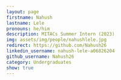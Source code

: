 ```yaml
---
layout: page
firstname: Nahush
lastname: Lele
pronouns: he/him
description: MITACs Summer Intern (2023)
img: assets/img/people/nahushlele.jpg
redirect: https://github.com/Nahush26
linkedin_username: nahush-lele-a06826204
github_username: Nahush26
category: Undergraduates
show: true
---
```

